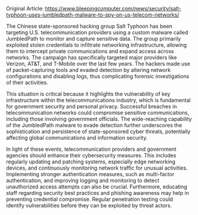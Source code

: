 Original Article: https://www.bleepingcomputer.com/news/security/salt-typhoon-uses-jumbledpath-malware-to-spy-on-us-telecom-networks/

The Chinese state-sponsored hacking group Salt Typhoon has been targeting U.S. telecommunication providers using a custom malware called JumbledPath to monitor and capture sensitive data. The group primarily exploited stolen credentials to infiltrate networking infrastructure, allowing them to intercept private communications and expand access across networks. The campaign has specifically targeted major providers like Verizon, AT&T, and T-Mobile over the last few years. The hackers made use of packet-capturing tools and evaded detection by altering network configurations and disabling logs, thus complicating forensic investigations of their activities.

This situation is critical because it highlights the vulnerability of key infrastructure within the telecommunications industry, which is fundamental for government security and personal privacy. Successful breaches in telecommunication networks could compromise sensitive communications, including those involving government officials. The wide-reaching capability of the JumbledPath malware to evade detection further underscores the sophistication and persistence of state-sponsored cyber threats, potentially affecting global communications and information security.

In light of these events, telecommunication providers and government agencies should enhance their cybersecurity measures. This includes regularly updating and patching systems, especially edge networking devices, and continuously monitoring network traffic for unusual activities. Implementing stronger authentication measures, such as multi-factor authentication, and improving logging and monitoring to detect unauthorized access attempts can also be crucial. Furthermore, educating staff regarding security best practices and phishing awareness may help in preventing credential compromise. Regular penetration testing could identify vulnerabilities before they can be exploited by threat actors.